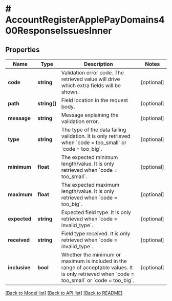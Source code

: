 # # AccountRegisterApplePayDomains400ResponseIssuesInner

## Properties

Name | Type | Description | Notes
------------ | ------------- | ------------- | -------------
**code** | **string** | Validation error code. The retrieved value will drive which extra fields will be shown. | [optional]
**path** | **string[]** | Field location in the request body. | [optional]
**message** | **string** | Message explaining the validation error. | [optional]
**type** | **string** | The type of the data failing validation. It is only retrieved when &#x60;code &#x3D; too_small&#x60; or &#x60;code &#x3D; too_big&#x60;. | [optional]
**minimum** | **float** | The expected minimum length/value. It is only retrieved when &#x60;code &#x3D; too_small&#x60;. | [optional]
**maximum** | **float** | The expected maximum length/value. It is only retrieved when &#x60;code &#x3D; too_big&#x60;. | [optional]
**expected** | **string** | Expected field type. It is only retrieved when &#x60;code &#x3D; invalid_type&#x60;. | [optional]
**received** | **string** | Field type received. It is only retrieved when &#x60;code &#x3D; invalid_type&#x60;. | [optional]
**inclusive** | **bool** | Whether the minimum or maximum is included in the range of acceptable values. It is only retrieved when &#x60;code &#x3D; too_small&#x60; or &#x60;code &#x3D; too_big&#x60;. | [optional]

[[Back to Model list]](../../README.md#models) [[Back to API list]](../../README.md#endpoints) [[Back to README]](../../README.md)
